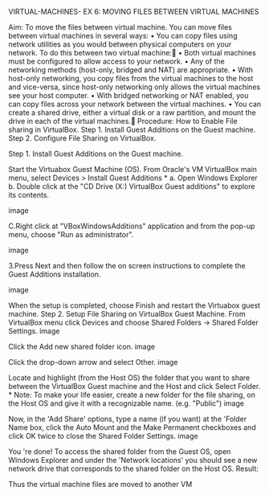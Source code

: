 VIRTUAL-MACHINES-
EX 6: MOVING FILES BETWEEN VIRTUAL MACHINES

Aim: To move the files between virtual machine. You can move files between virtual machines in several ways: • You can copy files using network utilities as you would between physical computers on your network. To do this between two virtual machine: • Both virtual machines must be configured to allow access to your network. • Any of the networking methods (host-only, bridged and NAT) are appropriate. • With host-only networking, you copy files from the virtual machines to the host and vice-versa, since host-only networking only allows the virtual machines see your host computer. • With bridged networking or NAT enabled, you can copy files across your network between the virtual machines. • You can create a shared drive, either a virtual disk or a raw partition, and mount the drive in each of the virtual machines. Procedure: How to Enable File sharing in VirtualBox. Step 1. Install Guest Additions on the Guest machine. Step 2. Configure File Sharing on VirtualBox.

Step 1. Install Guest Additions on the Guest machine.

Start the Virtuabox Guest Machine (OS).
From Oracle's VM VirtualBox main menu, select Devices > Install Guest Additions *
a. Open Windows Explorer b. Double click at the "CD Drive (X:) VirtualBox Guest additions" to explore its contents.

image

C.Right click at "VBoxWindowsAdditions" application and from the pop-up menu, choose "Run as administrator".

image

3.Press Next and then follow the on screen instructions to complete the Guest Additions installation.

image

When the setup is completed, choose Finish and restart the Virtuabox guest machine. Step 2. Setup File Sharing on VirtualBox Guest Machine.
From VirtualBox menu click Devices and choose Shared Folders -> Shared Folder Settings.
image

Click the Add new shared folder icon.
image

Click the drop-down arrow and select Other.
image

Locate and highlight (from the Host OS) the folder that you want to share between the VirtualBox Guest machine and the Host and click Select Folder. *
Note: To make your life easier, create a new folder for the file sharing, on the Host OS and give it with a recognizable name. (e.g. "Public")
image

Now, in the 'Add Share' options, type a name (if you want) at the 'Folder Name box, click the Auto Mount and the Make Permanent checkboxes and click OK twice to close the Shared Folder Settings.
image

You 're done! To access the shared folder from the Guest OS, open Windows Explorer and under the 'Network locations' you should see a new network drive that corresponds to the shared folder on the Host OS.
Result:

Thus the virtual machine files are moved to another VM

